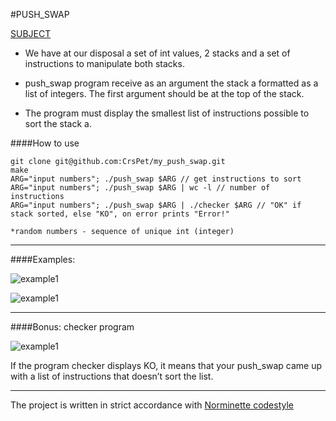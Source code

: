 #PUSH_SWAP

[SUBJECT](subject/en.subject.pdf "push_swap subject")

* We have at our disposal a set of int values, 2 stacks and a set of instructions to manipulate both stacks. 

* push_swap program receive as an argument the stack a formatted as a list of integers. The first argument should be at the top of the stack.
* The program must display the smallest list of instructions possible to sort the stack a.

####How to use
```
git clone git@github.com:CrsPet/my_push_swap.git
make
ARG="input numbers"; ./push_swap $ARG // get instructions to sort
ARG="input numbers"; ./push_swap $ARG | wc -l // number of instructions
ARG="input numbers"; ./push_swap $ARG | ./checker $ARG // "ОК" if stack sorted, else "KO", on error prints "Error!"

*random numbers - sequence of unique int (integer)

```
---

####Examples:

![example1](https://github.com/CrsPet/my_push_swap/tree/master/examples/ps_example1.jpg)

![example1](example/ps_example.jpg)

---
####Bonus: checker program

![example1](example/ps_example2.png)

If the program checker displays KO, it means that your push_swap came up with
a list of instructions that doesn’t sort the list. 

---
The project is written in strict accordance with [Norminette codestyle](https://github.com/42School/norminette)

